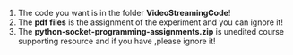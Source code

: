 1. The code you want is in the folder **VideoStreamingCode**!
2. The **pdf files** is the assignment of the experiment and you can ignore it!
3. The **python-socket-programming-assignments.zip** is unedited course supporting resource and if you have ,please ignore it!
